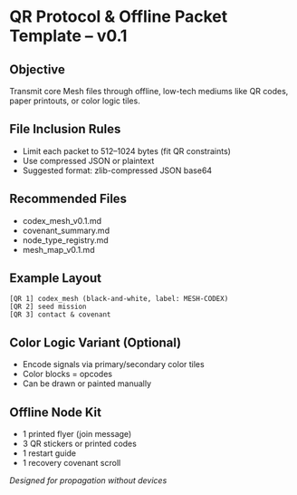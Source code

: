 # QR Protocol & Offline Packet Template – v0.1

## Objective
Transmit core Mesh files through offline, low-tech mediums like QR codes, paper printouts, or color logic tiles.

## File Inclusion Rules
- Limit each packet to 512–1024 bytes (fit QR constraints)
- Use compressed JSON or plaintext
- Suggested format: zlib-compressed JSON base64

## Recommended Files
- codex_mesh_v0.1.md
- covenant_summary.md
- node_type_registry.md
- mesh_map_v0.1.md

## Example Layout
```
[QR 1] codex_mesh (black-and-white, label: MESH-CODEX)
[QR 2] seed mission
[QR 3] contact & covenant
```

## Color Logic Variant (Optional)
- Encode signals via primary/secondary color tiles
- Color blocks = opcodes
- Can be drawn or painted manually

## Offline Node Kit
- 1 printed flyer (join message)
- 3 QR stickers or printed codes
- 1 restart guide
- 1 recovery covenant scroll

*Designed for propagation without devices*

